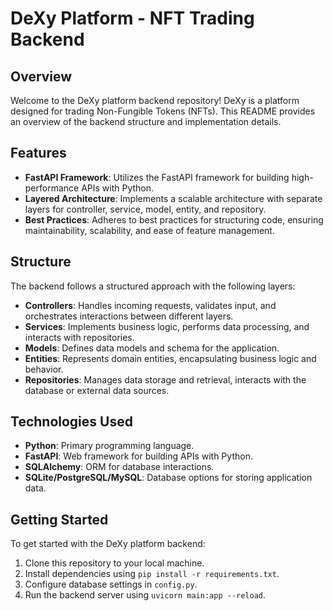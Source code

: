 # DeXy Platform - NFT Trading Backend

## Overview

Welcome to the DeXy platform backend repository! DeXy is a platform designed for trading Non-Fungible Tokens (NFTs). This README provides an overview of the backend structure and implementation details.

## Features

- **FastAPI Framework**: Utilizes the FastAPI framework for building high-performance APIs with Python.
- **Layered Architecture**: Implements a scalable architecture with separate layers for controller, service, model, entity, and repository.
- **Best Practices**: Adheres to best practices for structuring code, ensuring maintainability, scalability, and ease of feature management.

## Structure

The backend follows a structured approach with the following layers:

- **Controllers**: Handles incoming requests, validates input, and orchestrates interactions between different layers.
- **Services**: Implements business logic, performs data processing, and interacts with repositories.
- **Models**: Defines data models and schema for the application.
- **Entities**: Represents domain entities, encapsulating business logic and behavior.
- **Repositories**: Manages data storage and retrieval, interacts with the database or external data sources.

## Technologies Used

- **Python**: Primary programming language.
- **FastAPI**: Web framework for building APIs with Python.
- **SQLAlchemy**: ORM for database interactions.
- **SQLite/PostgreSQL/MySQL**: Database options for storing application data.

## Getting Started

To get started with the DeXy platform backend:

1. Clone this repository to your local machine.
2. Install dependencies using `pip install -r requirements.txt`.
3. Configure database settings in `config.py`.
4. Run the backend server using `uvicorn main:app --reload`.
